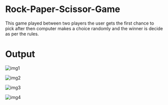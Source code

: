 # Rock-Paper-Scissor-Game
This game played between two players the user gets the first chance to pick after then computer makes a choice randomly and the winner is decide as per the rules.

# Output

![img1](https://github.com/Deepansha8886/Rock-Paper-Scissor-Game/assets/174105349/a04e54f0-ccdd-4710-95de-2395d7c2a430)

![img2](https://github.com/Deepansha8886/Rock-Paper-Scissor-Game/assets/174105349/d4ab3c9e-39d3-49bf-9ec0-cc89fbf2da38)

![img3](https://github.com/Deepansha8886/Rock-Paper-Scissor-Game/assets/174105349/68b66584-49a6-4b50-b5c0-aa5297b2c8af)

![img4](https://github.com/Deepansha8886/Rock-Paper-Scissor-Game/assets/174105349/9cd7b45a-b1da-473e-b8ea-498e02cf1a38)





